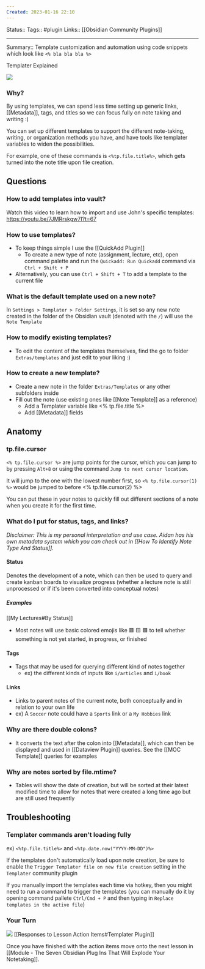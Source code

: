 ```yaml
---
Created: 2023-01-16 22:10
---
```

 Status:: 
Tags:: #plugin
Links:: [[Obsidian Community Plugins]]
___
  
Summary:: Template customization and automation using code snippets which look like `<% bla bla bla %>`

Templater Explained

![](https://youtube.com/watch?v=QpJbeP8f55A)

### Why?

By using templates, we can spend less time setting up generic links, [[Metadata]], tags, and titles so we can focus fully on note taking and writing :)

You can set up different templates to support the different note-taking, writing, or organization methods you have, and have tools like templater variables to widen the possibilities.

For example, one of these commands is `<%tp.file.title%>`, which gets turned into the note title upon file creation.

## Questions
### How to add templates into vault?
Watch this video to learn how to import and use John's specific templates:
https://youtu.be/7JMRrskgw7I?t=67

### How to use templates?
- To keep things simple I use the [[QuickAdd Plugin]]
	- To create a new type of note (assignment, lecture, etc), open command palette and run the `Quickadd: Run Quickadd` command via `Ctrl + Shift + P`
- Alternatively, you can use `Ctrl + Shift + T` to add a template to the current file

### What is the default template used on a new note?
In `Settings > Templater > Folder Settings`, it is set so any new note created in the folder of the Obsidian vault (denoted with the `/`) will use the `Note Template`
### How to modify existing templates?
- To edit the content of the templates themselves, find  the  go to folder `Extras/templates` and just edit to your liking :)
### How to create a new template?
- Create a new note in the folder `Extras/Templates` or any other subfolders inside
- Fill out the note (use existing ones like [[Note Template]] as a reference)
	- Add a Templater variable like <% tp.file.title %>
	- Add [[Metadata]] fields
## Anatomy
### tp.file.cursor
`<% tp.file.cursor %>` are jump points for the cursor, which you can jump to by pressing `Alt+8` or using the command `Jump to next cursor location`.

It will jump to the one with the lowest number first, so `<% tp.file.cursor(1) %>` would be jumped to before <% tp.file.cursor(2) %>

You can put these in your notes to quickly fill out different sections of a note when you create it for the first time.
### What do I put for status, tags, and links?
*Disclaimer: This is my personal interpretation and use case. Aidan has his own metadata system which you can check out in [[How To Identify Note Type And Status]].*
#### Status
Denotes the development of a note, which can then be used to query and create kanban boards to visualize progress (whether a lecture note is still unprocessed or if it's been converted into conceptual notes)
##### Examples
[[My Lectures#By Status]]
- Most notes will use basic colored emojis like 🟥 🟨 🟩 to tell whether something is not yet started, in progress, or finished
#### Tags
- Tags that may be used for querying different kind of notes together
	- ex) the different kinds of inputs like `i/articles` and `i/book`
#### Links
- Links to parent notes of the current note, both conceptually and in relation to your own life
- ex) A `Soccer` note could have a `Sports` link or a `My Hobbies` link
### Why are there double colons?
- It converts the text after the colon into [[Metadata]], which can then be displayed and used in [[Dataview Plugin]] queries. See the [[MOC Template]] queries for examples
### Why are notes sorted by file.mtime?
- Tables will show the date of creation, but will be sorted at their latest modified time to allow for notes that were created a long time ago but are still used frequently
## Troubleshooting
### Templater commands aren't loading fully
ex) `<%tp.file.title%>` and `<%tp.date.now("YYYY-MM-DD")%>`

If the templates don't automatically load upon note creation, be sure to enable the `Trigger Templater file on new file creation` setting in the `Templater` community plugin

If you manually import the templates each time via hotkey, then you might need to run a command to trigger the templates (you can manually do it by opening command pallete `Ctrl/Cmd + P` and then typing in `Replace templates in the active file`)

### Your Turn
![](https://embed.filekitcdn.com/e/ipyk1kAZUAWQreQYS6UoFE/9sJ5rRzrt5h7ykMavk6Nub)
[[Responses to Lesson Action Items#Templater Plugin]]

Once you have finished with the action items move onto the next lesson in [[Module - The Seven Obsidian Plug Ins That Will Explode Your Notetaking]].